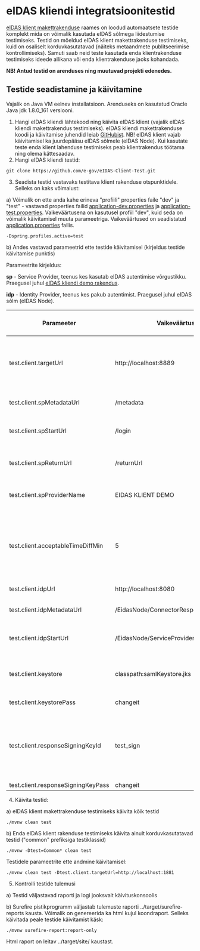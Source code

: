 # eIDAS kliendi integratsioonitestid

[eIDAS klient makettrakenduse](https://github.com/e-gov/eIDAS-Client) raames on loodud automaatsete testide komplekt mida on võimalik kasutada eIDAS sõlmega liidestumise testimiseks. Testid on mõeldud eIDAS klient makettrakenduse testimiseks, kuid on osaliselt korduvkasutatavad (näiteks metaandmete publitseerimise kontrollimiseks). Samuti saab neid teste kasutada enda klientrakenduse testimiseks ideede allikana või enda klientrakenduse jaoks kohandada. 

**NB! Antud testid on arenduses ning  muutuvad projekti edenedes.**

## Testide seadistamine ja käivitamine

Vajalik on Java VM eelnev installatsioon. Arenduseks on kasutatud Oracle Java jdk 1.8.0_161 versiooni.

1. Hangi eIDAS kliendi lähtekood ning käivita eIDAS klient (vajalik eIDAS kliendi makettrakendus testimiseks). eIDAS kliendi makettrakenduse koodi ja käivitamise juhendid leiab [GitHubist](https://github.com/e-gov/eIDAS-Client). NB! eIDAS klient vajab käivitamisel ka juurdepääsu eIDAS sõlmele (eIDAS Node). Kui kasutate teste enda klient lahenduse testimiseks peab klientrakendus töötama ning olema kättesaadav.
2. Hangi eIDAS kliendi testid:

 `git clone https://github.com/e-gov/eIDAS-Client-Test.git`

3. Seadista testid vastavaks testitava klient rakenduse otspunktidele. Selleks on kaks võimalust:

a) Võimalik on ette anda kahe erineva "profiili" properties faile "dev" ja "test" - vastavad properties failid [application-dev.properties](https://github.com/e-gov/eIDAS-Client-Test/blob/master/src/test/resources/application-dev.properties) ja [application-test.properties](https://github.com/e-gov/eIDAS-Client-Test/blob/master/src/test/resources/application-test.properties). Vaikeväärtusena on kasutusel profiil "dev", kuid seda on võimalik käivitamisel muuta parameetriga. Vaikeväärtused on seadistatud [application.properties](https://github.com/e-gov/eIDAS-Client-Test/blob/master/src/test/resources/application.properties) failis.

`-Dspring.profiles.active=test`

b) Andes vastavad parameetrid ette testide käivitamisel (kirjeldus testide käivitamise punktis)

Parameetrite kirjeldus:

**sp** - Service Provider, teenus kes kasutab eIDAS autentimise võrgustikku. Praegusel juhul [eIDAS kliendi demo rakendus](https://github.com/e-gov/eIDAS-Client-demo).

**idp** - Identity Provider, teenus kes pakub autentimist. Praegusel juhul eIDAS sõlm (eIDAS Node).

| Parameeter | Vaikeväärtus | Vajalik korduvkasutatavatele testidele | Kirjeldus |
|------------|--------------|----------------------------------------|-----------|
| test.client.targetUrl | http://localhost:8889 | Jah | Testitava klientrakenduse Url ja port. SAML vastuses kasutatavad URLid loetakse metaandmetest. |
| test.client.spMetadataUrl | /metadata | Jah | Teenuse metaandmete otspunkt. |
| test.client.spStartUrl | /login | Ei | Teenuse autentimise alustamise otspunkt. |
| test.client.spReturnUrl | /returnUrl | Ei | Teenuse autentimise vastuse otspunkt. |
| test.client.spProviderName | EIDAS KLIENT DEMO | Jah | Teenuse nimi mida reklaamitakse metaandmetes. |
| test.client.acceptableTimeDiffMin | 5 | Ei | Vastuses tagastatava kehtivuse ajaperioodi pikkus. Peab olema sünkroonis kliendi seadistustega. |
| test.client.idpUrl | http://localhost:8080 |  Ei | eIDAS sõlme url ja port. |
| test.client.idpMetadataUrl | /EidasNode/ConnectorResponderMetadata |  Ei |eIDAS sõlme metateabe otspunkt. |
| test.client.idpStartUrl  | /EidasNode/ServiceProvider |  Ei | eIDAS sõlme autentimise alustamise otspunkt. |
| test.client.keystore | classpath:samlKeystore.jks | Ei | Võtmehoidla asukoht testides kasutatavate võtmete hoidmiseks. |
| test.client.keystorePass | changeit | Ei | Võtmehoidla parool. |
| test.client.responseSigningKeyId | test_sign | Ei | Võtmehoidlas oleva võtme alias mida kasutatakse SAML vastuse allkirjastamiseks. eIDAS sõlme vastuse simuleerimiseks. |
| test.client.responseSigningKeyPass | changeit | Ei | Võtme parool. |

4. Käivita testid:

a) eIDAS klient makettrakenduse testimiseks käivita kõik testid

`./mvnw clean test`

b) Enda eIDAS klient rakenduse testimiseks käivita ainult korduvkasutatavad testid ("common" prefiksiga testiklassid)

`./mvnw -Dtest=Common* clean test`

Testidele parameetrite ette andmine käivitamisel:

`./mvnw clean test -Dtest.client.targetUrl=http://localhost:1881`

5. Kontrolli testide tulemusi

a) Testid väljastavad raporti ja logi jooksvalt käivituskonsoolis

b) Surefire pistikprogramm väljastab tulemuste raporti ../target/surefire-reports kausta. Võimalik on genereerida ka html kujul koondraport. Selleks käivitada peale testide käivitamist käsk:

`./mvnw surefire-report:report-only`

Html raport on leitav ../target/site/ kaustast.
